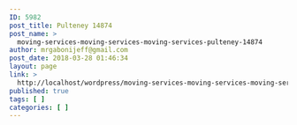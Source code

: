 ```yaml
---
ID: 5982
post_title: Pulteney 14874
post_name: >
  moving-services-moving-services-moving-services-pulteney-14874
author: mrgabonijeff@gmail.com
post_date: 2018-03-28 01:46:34
layout: page
link: >
  http://localhost/wordpress/moving-services-moving-services-moving-services-pulteney-14874/
published: true
tags: [ ]
categories: [ ]
---
```


